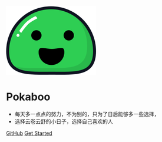 ![logo](docs/icon/title.svg) 
# Pokaboo
* 每天多一点点的努力，不为别的，只为了日后能够多一些选择，
* 选择云卷云舒的小日子，选择自己喜欢的人


[GitHub](https://github.com/Pokaboo) [Get Started](./_sidebar.md)

